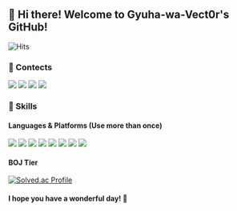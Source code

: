 ## 👋 Hi there! Welcome to Gyuha-wa-Vect0r's GitHub!
![Hits](https://hits.seeyoufarm.com/api/count/incr/badge.svg?url=https%3A%2F%2Fgithub.com%2Fgyuha-wa-vect0r&count_bg=%2379C83D&title_bg=%23555555&icon=&icon_color=%23E7E7E7&title=Visitors&edge_flat=true)

### 📝 Contects
<p>
  <a href="https://gyuha-wa-vect0r.github.io" target="_blank"><img src="https://img.shields.io/badge/GitHub_Pages-222222?style=flat-square&logo=GitHub&logoColor=white"/></a>
  <a href="https://velog.io/@gyuha_wa_vect0r" target="_blank"><img src="https://img.shields.io/badge/Velog-20C997?style=flat-square&logo=Velog&logoColor=white"/></a>
  <a href="mailto:leejune30@chungbuk.ac.kr" target="_blank"><img src="https://img.shields.io/badge/leejune30@chungbuk.ac.kr-EA4335?style=flat-square&logo=Gmail&logoColor=white"/></a>
  <a href="https://instagram.com/gyuha_wa_vect0r" target="_blank"><img src="https://img.shields.io/badge/Instagram-E4405F?style=flat-square&logo=Instagram&logoColor=white"/></a>
</p>

### 💪 Skills
#### Languages & Platforms (Use more than once)
<p>
  <img src="https://img.shields.io/badge/C-A8B9CC?style=flat-square&logo=C&logoColor=white"/>
  <img src="https://img.shields.io/badge/Python-3776AB?style=flat-square&logo=Python&logoColor=white"/>
  <img src="https://img.shields.io/badge/C++-00599C?style=flat-square&logo=Cplusplus&logoColor=white"/>
  <img src="https://img.shields.io/badge/HTML-E34F26?style=flat-square&logo=HTML5&logoColor=white"/>
  <img src="https://img.shields.io/badge/Java-F7DF1E?style=flat-square&logo=Java&logoColor=white"/>
  <img src="https://img.shields.io/badge/R-276DC3?style=flat-square&logo=R&logoColor=white"/>
  <img src="https://img.shields.io/badge/Processing-006699?style=flat-square&logo=Processingfoundation&logoColor=white"/>
  <img src="https://img.shields.io/badge/Arduino-00979D?style=flat-square&logo=Arduino&logoColor=white"/>
</p>

#### BOJ Tier
[![Solved.ac Profile](http://mazassumnida.wtf/api/v2/generate_badge?boj=gyuha_wa_vect0r)](https://solved.ac/gyuha_wa_vect0r/)

#### I hope you have a wonderful day! 🙂
